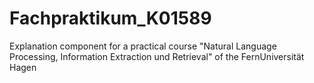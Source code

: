 # Fachpraktikum_K01589
Explanation component for a practical course "Natural Language Processing, Information Extraction und Retrieval" of the FernUniversität Hagen
